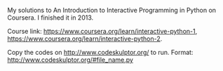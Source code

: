 My solutions to An Introduction to Interactive Programming in Python on Coursera. I finished it in 2013.

Course link: https://www.coursera.org/learn/interactive-python-1, https://www.coursera.org/learn/interactive-python-2.

Copy the codes on http://www.codeskulptor.org/ to run. Format: http://www.codeskulptor.org/#file_name.py
